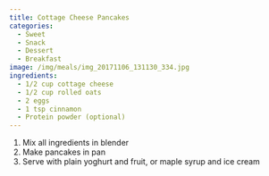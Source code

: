 ```yaml
---
title: Cottage Cheese Pancakes
categories:
  - Sweet
  - Snack
  - Dessert
  - Breakfast
image: /img/meals/img_20171106_131130_334.jpg
ingredients:
  - 1/2 cup cottage cheese
  - 1/2 cup rolled oats
  - 2 eggs
  - 1 tsp cinnamon
  - Protein powder (optional)
---
```

1. Mix all ingredients in blender
2. Make pancakes in pan
3. Serve with plain yoghurt and fruit, or maple syrup and ice cream